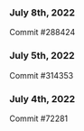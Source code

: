 ### July 8th, 2022

Commit #288424

### July 5th, 2022

Commit #314353


### July 4th, 2022

Commit #72281
